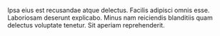 Ipsa eius est recusandae atque delectus. Facilis adipisci omnis esse. Laboriosam deserunt explicabo. Minus nam reiciendis blanditiis quam delectus voluptate tenetur. Sit aperiam reprehenderit.